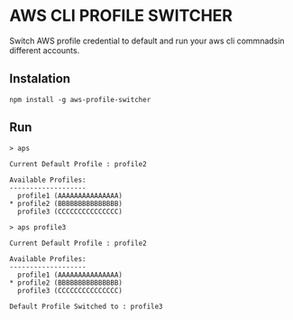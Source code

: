 # AWS CLI PROFILE SWITCHER

Switch AWS profile credential to default and run your aws cli commnadsin different accounts.

## Instalation

`npm install -g aws-profile-switcher`

## Run

`> aps`

```shell
Current Default Profile : profile2

Available Profiles:
-------------------
  profile1 (AAAAAAAAAAAAAAA)
* profile2 (BBBBBBBBBBBBBBB)
  profile3 (CCCCCCCCCCCCCCC)
```

`> aps profile3`

```shell
Current Default Profile : profile2

Available Profiles:
-------------------
  profile1 (AAAAAAAAAAAAAAA)
* profile2 (BBBBBBBBBBBBBBB)
  profile3 (CCCCCCCCCCCCCCC)

Default Profile Switched to : profile3
```
